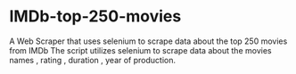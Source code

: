 # IMDb-top-250-movies
A Web Scraper that uses selenium to scrape data about the top 250 movies from IMDb
The script utilizes selenium to scrape data about the movies names , rating , duration , year of production.


